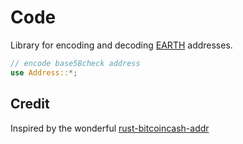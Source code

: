 # Code

Library for encoding and decoding [EARTH](https://www.earth.engineering) addresses.

```rust
// encode base58check address
use Address::*;

```

## Credit

Inspired by the wonderful [rust-bitcoincash-addr](https://github.com/hlb8122/rust-bitcoincash-addr)

